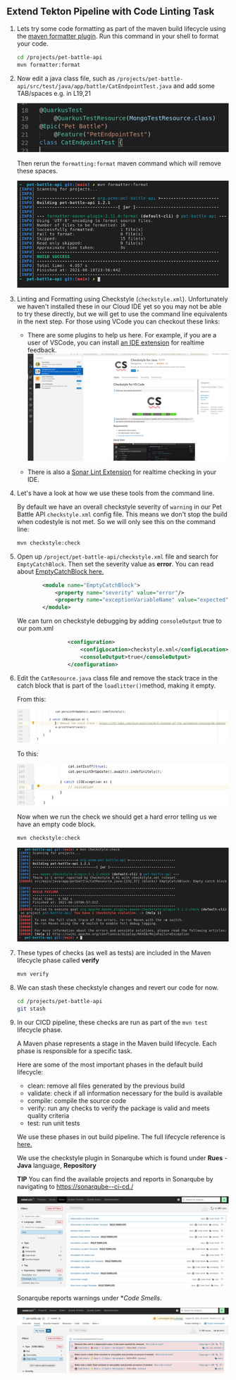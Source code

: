 ## Extend Tekton Pipeline with Code Linting Task

1. Lets try some code formatting as part of the maven build lifecycle using the <span style="color:blue;">[maven formatter plugin](https://code.revelc.net/formatter-maven-plugin/usage.html).</span> Run this command in your shell to format your code.

    ```bash
    cd /projects/pet-battle-api
    mvn formatter:format
    ```

2. Now edit a java class file, such as `/projects/pet-battle-api/src/test/java/app/battle/CatEndpointTest.java` and add some TAB/spaces e.g. in L19,21

    ![images/formatting-code-pb-api.png](images/formatting-code-pb-api-tab.png)

    Then rerun the `formatting:format` maven command which will remove these spaces.

    ![images/formatting-code-pb-api.png](images/formatting-code-pb-api.png)

3. Linting and Formatting using Checkstyle (`checkstyle.xml`). Unfortunately we haven't installed these in our Cloud IDE yet so you may not be able to try these directly, but we will get to use the command line equivalents in the next step. For those using VCode you can checkout these links:

    - There are some plugins to help us here. For example, if you are a user of VSCode, you can install <span style="color:blue;">[an IDE extension](https://code.visualstudio.com/docs/java/java-linting)</span> for realtime feedback.
    ![images/checkstyle-extension.png](images/checkstyle-extension.png)

    - There is also a <span style="color:blue;">[Sonar Lint Extension](https://marketplace.visualstudio.com/items?itemName=SonarSource.sonarlint-vscode)</span> for realtime checking in your IDE.

4. Let's have a look at how we use these tools from the command line.

    By default we have an overall checkstyle severity of `warning` in our Pet Battle API `checkstyle.xml` config file. This means we don't stop the build when codestyle is not met. So we will only see this on the command line:

    ```bash
    mvn checkstyle:check
    ```

5. Open up `/project/pet-battle-api/checkstyle.xml` file and search for `EmptyCatchBlock`. Then set the severity value as **error**. You can read about <span style="color:blue;">[EmptyCatchBlock here.](https://checkstyle.sourceforge.io/config_blocks.html#EmptyCatchBlock)</span>

    ```xml
            <module name="EmptyCatchBlock">
                <property name="severity" value="error"/>
                <property name="exceptionVariableName" value="expected"/>
            </module>
    ```

    We can turn on checkstyle debugging by adding `consoleOutput` true to our pom.xml

    ```xml
                    <configuration>
                        <configLocation>checkstyle.xml</configLocation>
                        <consoleOutput>true</consoleOutput>
                    </configuration>
    ```

6. Edit the `CatResource.java` class file and remove the stack trace in the catch block that is part of the `loadlitter()`method, making it empty.

    From this:

    ![images/codestyle-violation2.png](images/codestyle-violation1.png)

    To this:

    ![images/codestyle-violation2.png](images/codestyle-violation2.png)

    Now when we run the check we should get a hard error telling us we have an empty code block.

    ```bash
    mvn checkstyle:check
    ```

    ![images/checkstyle-error.png](images/checkstyle-error.png)

7. These types of checks (as well as tests) are included in the Maven lifecycle phase called **verify**

    ```bash
    mvn verify
    ```

8. We can stash these checkstyle changes and revert our code for now.

    ```bash
    cd /projects/pet-battle-api
    git stash
    ```

9. In our CICD pipeline, these checks are run as part of the `mvn test` lifecycle phase.

    A Maven phase represents a stage in the Maven build lifecycle. Each phase is responsible for a specific task.

    Here are some of the most important phases in the default build lifecycle:

    - clean: remove all files generated by the previous build
    - validate: check if all information necessary for the build is available
    - compile: compile the source code
    - verify: run any checks to verify the package is valid and meets quality criteria
    - test: run unit tests

    We use these phases in out build pipeline. The full lifecycle reference is <span style="color:blue;">[here.](https://maven.apache.org/guides/introduction/introduction-to-the-lifecycle.html#Lifecycle_Reference)</span>

    We use the checkstyle plugin in Sonarqube which is found under **Rues** - **Java** language, **Repository**

    <p class="warn"><b>TIP</b> You can find the available projects and reports in Sonarqube by navigating to <span style="color:blue;"><a href="https://sonarqube-<TEAM_NAME>-ci-cd.<CLUSTER_DOMAIN>/">https://sonarqube-<TEAM_NAME>-ci-cd.<CLUSTER_DOMAIN>/</a></span></p>

    ![images/checkstyle-sonar.png](images/checkstyle-sonar.png)

    Sonarqube reports warnings under **Code Smells*.

    ![images/sonar-code-smells.png](images/sonar-code-smells.png)
